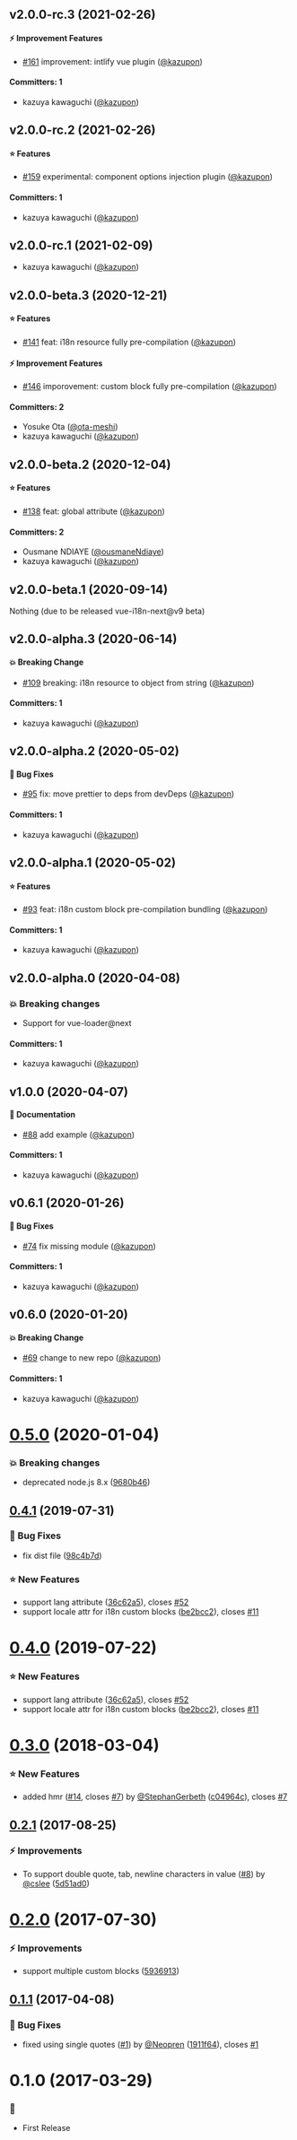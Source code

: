 


## v2.0.0-rc.3 (2021-02-26)

#### :zap: Improvement Features
* [#161](https://github.com/intlify/vue-i18n-loader/pull/161) improvement: intlify vue plugin ([@kazupon](https://github.com/kazupon))

#### Committers: 1
- kazuya kawaguchi ([@kazupon](https://github.com/kazupon))


## v2.0.0-rc.2 (2021-02-26)

#### :star: Features
* [#159](https://github.com/intlify/vue-i18n-loader/pull/159) experimental: component options injection plugin ([@kazupon](https://github.com/kazupon))

#### Committers: 1
- kazuya kawaguchi ([@kazupon](https://github.com/kazupon))

## v2.0.0-rc.1 (2021-02-09)

- kazuya kawaguchi ([@kazupon](https://github.com/kazupon))

## v2.0.0-beta.3 (2020-12-21)

#### :star: Features
* [#141](https://github.com/intlify/vue-i18n-loader/pull/141) feat: i18n resource fully pre-compilation ([@kazupon](https://github.com/kazupon))

#### :zap: Improvement Features
* [#146](https://github.com/intlify/vue-i18n-loader/pull/146) imporovement: custom block fully pre-compilation ([@kazupon](https://github.com/kazupon))

#### Committers: 2
- Yosuke Ota ([@ota-meshi](https://github.com/ota-meshi))
- kazuya kawaguchi ([@kazupon](https://github.com/kazupon))


## v2.0.0-beta.2 (2020-12-04)

#### :star: Features
* [#138](https://github.com/intlify/vue-i18n-loader/pull/138) feat: global attribute ([@kazupon](https://github.com/kazupon))

#### Committers: 2
- Ousmane NDIAYE ([@ousmaneNdiaye](https://github.com/ousmaneNdiaye))
- kazuya kawaguchi ([@kazupon](https://github.com/kazupon))

## v2.0.0-beta.1 (2020-09-14)

Nothing (due to be released vue-i18n-next@v9 beta)


## v2.0.0-alpha.3 (2020-06-14)

#### :boom: Breaking Change
* [#109](https://github.com/intlify/vue-i18n-loader/pull/109) breaking: i18n resource to object from string ([@kazupon](https://github.com/kazupon))

#### Committers: 1
- kazuya kawaguchi ([@kazupon](https://github.com/kazupon))


## v2.0.0-alpha.2 (2020-05-02)

#### :bug: Bug Fixes
* [#95](https://github.com/intlify/vue-i18n-loader/pull/95) fix: move prettier to deps from devDeps ([@kazupon](https://github.com/kazupon))

#### Committers: 1
- kazuya kawaguchi ([@kazupon](https://github.com/kazupon))


## v2.0.0-alpha.1 (2020-05-02)

#### :star: Features
* [#93](https://github.com/intlify/vue-i18n-loader/pull/93) feat: i18n custom block pre-compilation bundling ([@kazupon](https://github.com/kazupon))

#### Committers: 1
- kazuya kawaguchi ([@kazupon](https://github.com/kazupon))

## v2.0.0-alpha.0  (2020-04-08)

### :boom: Breaking changes
* Support for vue-loader@next

#### Committers: 1
- kazuya kawaguchi ([@kazupon](https://github.com/kazupon))


## v1.0.0 (2020-04-07)

#### :pencil: Documentation
* [#88](https://github.com/intlify/vue-i18n-loader/pull/88) add example ([@kazupon](https://github.com/kazupon))

#### Committers: 1
- kazuya kawaguchi ([@kazupon](https://github.com/kazupon))


## v0.6.1 (2020-01-26)

#### :bug: Bug Fixes
* [#74](https://github.com/intlify/vue-i18n-loader/pull/74) fix missing module ([@kazupon](https://github.com/kazupon))

#### Committers: 1
- kazuya kawaguchi ([@kazupon](https://github.com/kazupon))


## v0.6.0 (2020-01-20)

#### :boom: Breaking Change
* [#69](https://github.com/intlify/vue-i18n-loader/pull/69) change to new repo ([@kazupon](https://github.com/kazupon))

#### Committers: 1
- kazuya kawaguchi ([@kazupon](https://github.com/kazupon))

<a name="0.5.0"></a>
# [0.5.0](https://github.com/kazupon/vue-i18n-loader/compare/v0.4.1...v0.5.0) (2020-01-04)


### :boom: Breaking changes

* deprecated node.js 8.x ([9680b46](https://github.com/kazupon/vue-i18n-loader/commit/9680b46))



<a name="0.4.1"></a>
## [0.4.1](https://github.com/kazupon/vue-i18n-loader/compare/v0.3.0...v0.4.1) (2019-07-31)


### :bug: Bug Fixes

* fix dist file ([98c4b7d](https://github.com/kazupon/vue-i18n-loader/commit/98c4b7d))


### :star: New Features

* support lang attribute ([36c62a5](https://github.com/kazupon/vue-i18n-loader/commit/36c62a5)), closes [#52](https://github.com/kazupon/vue-i18n-loader/issues/52)
* support locale attr for i18n custom blocks ([be2bcc2](https://github.com/kazupon/vue-i18n-loader/commit/be2bcc2)), closes [#11](https://github.com/kazupon/vue-i18n-loader/issues/11)



<a name="0.4.0"></a>
# [0.4.0](https://github.com/kazupon/vue-i18n-loader/compare/v0.3.0...v0.4.0) (2019-07-22)


### :star: New Features

* support lang attribute ([36c62a5](https://github.com/kazupon/vue-i18n-loader/commit/36c62a5)), closes [#52](https://github.com/kazupon/vue-i18n-loader/issues/52)
* support locale attr for i18n custom blocks ([be2bcc2](https://github.com/kazupon/vue-i18n-loader/commit/be2bcc2)), closes [#11](https://github.com/kazupon/vue-i18n-loader/issues/11)



<a name="0.3.0"></a>
# [0.3.0](https://github.com/kazupon/vue-i18n-loader/compare/v0.2.1...v0.3.0) (2018-03-04)


### :star: New Features

* added hmr ([#14](https://github.com/kazupon/vue-i18n-loader/issues/14), closes [#7](https://github.com/kazupon/vue-i18n-loader/issues/7)) by [@StephanGerbeth](https://github.com/StephanGerbeth) ([c04964c](https://github.com/kazupon/vue-i18n-loader/commit/c04964c)), closes [#7](https://github.com/kazupon/vue-i18n-loader/issues/7)



<a name="0.2.1"></a>
## [0.2.1](https://github.com/kazupon/vue-i18n-loader/compare/v0.2.0...v0.2.1) (2017-08-25)


### :zap: Improvements

* To support double quote, tab, newline characters in value ([#8](https://github.com/kazupon/vue-i18n-loader/issues/8)) by [@cslee](https://github.com/cslee) ([5d51ad0](https://github.com/kazupon/vue-i18n-loader/commit/5d51ad0))



<a name="0.2.0"></a>
# [0.2.0](https://github.com/kazupon/vue-i18n-loader/compare/v0.1.1...v0.2.0) (2017-07-30)


### :zap: Improvements

* support multiple custom blocks ([5936913](https://github.com/kazupon/vue-i18n-loader/commit/5936913))



<a name="0.1.1"></a>
## [0.1.1](https://github.com/kazupon/vue-i18n-loader/compare/v0.1.0...v0.1.1) (2017-04-08)


### :bug: Bug Fixes

* fixed using single quotes ([#1](https://github.com/kazupon/vue-i18n-loader/issues/1)) by [@Neopren](https://github.com/Neopren) ([1911f64](https://github.com/kazupon/vue-i18n-loader/commit/1911f64)), closes [#1](https://github.com/kazupon/vue-i18n-loader/issues/1)



<a name="0.1.0"></a>
# 0.1.0 (2017-03-29)

### :hatched_chick:

* First Release
